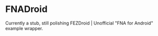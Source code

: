 # FNADroid
Currently a stub, still polishing FEZDroid | Unofficial "FNA for Android" example wrapper.
